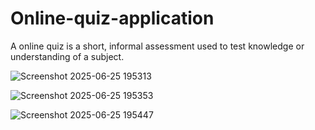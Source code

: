 # Online-quiz-application
A  online quiz is a short, informal assessment used to test knowledge or understanding of a subject. 

![Screenshot 2025-06-25 195313](https://github.com/user-attachments/assets/f2eb2f54-6156-4767-9e98-d0da0582b1a5)

![Screenshot 2025-06-25 195353](https://github.com/user-attachments/assets/a0c21702-e496-4731-855b-59b0aa4a6d3c)

![Screenshot 2025-06-25 195447](https://github.com/user-attachments/assets/11dd5739-51b7-46f7-8443-3a574a761422)

